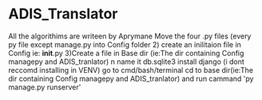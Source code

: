 # ADIS_Translator
All the algorithims are writeen by Aprymane
Move the four .py files (every py file except manage.py into Config folder
2) create an inilitaion file in Config ie: __init__.py
3)Create a file in Base dir (ie:The dir containing Config managepy and ADIS_tranlator) n name it db.sqlite3
install django (i dont reccomd installing in VENV) 
go to cmd/bash/terminal 
cd to base dir(ie:The dir containing Config managepy and ADIS_tranlator) and run cammand    'py manage.py runserver'

